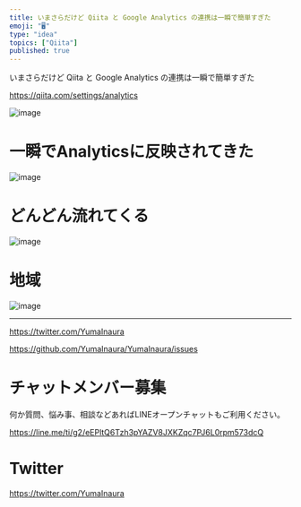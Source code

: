 ```yaml
---
title: いまさらだけど Qiita と Google Analytics の連携は一瞬で簡単すぎた
emoji: "🖥"
type: "idea"
topics: ["Qiita"]
published: true
---
```


いまさらだけど Qiita と Google Analytics の連携は一瞬で簡単すぎた

https://qiita.com/settings/analytics


![image](https://user-images.githubusercontent.com/13635059/51162201-b29ac200-18d8-11e9-9366-baf3cc0baa00.png)



# 一瞬でAnalyticsに反映されてきた
![image](https://user-images.githubusercontent.com/13635059/51162227-cba37300-18d8-11e9-9620-22a0b28010ad.png)

# どんどん流れてくる

![image](https://user-images.githubusercontent.com/13635059/51162361-33f25480-18d9-11e9-9ad4-89bc9e84b70e.png)

# 地域

![image](https://user-images.githubusercontent.com/13635059/51162368-394f9f00-18d9-11e9-9b43-bb4c2a79f40c.png)

---

https://twitter.com/YumaInaura

https://github.com/YumaInaura/YumaInaura/issues








<!-- Update From Qiita API -->

# チャットメンバー募集


何か質問、悩み事、相談などあればLINEオープンチャットもご利用ください。

https://line.me/ti/g2/eEPltQ6Tzh3pYAZV8JXKZqc7PJ6L0rpm573dcQ





# Twitter


https://twitter.com/YumaInaura


<!-- Update From Qiita API -->


